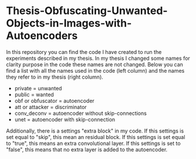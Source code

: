 # Thesis-Obfuscating-Unwanted-Objects-in-Images-with-Autoencoders

In this repository you can find the code I have created  to run the experiments described in my thesis.
In my thesis I changed some names for clarity purpose in the code these names are not changed. Below you can find a list with all the names used in the code (left column) and the names they refer to in my thesis (right column).

 - private = unwanted
 - public = wanted
 - obf or obfuscator = autoencoder
 - att or attacker = discriminator
 - conv_deconv = autoencoder without skip-connections
 - unet = autoencoder with skip-connection

Additionally, there is a settings "extra block" in my code. 
If this settings is set equal to "skip", this mean an residual block.
If this settings is set equal to "true", this means an extra convolutional layer.
If this settings is set to "false", this means that no extra layer is added to the autoencoder.

